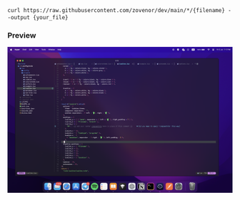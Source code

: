 ```shell
curl https://raw.githubusercontent.com/zovenor/dev/main/*/{filename} --output {your_file}
```
### Preview
![](./preview/screen_0.png)
